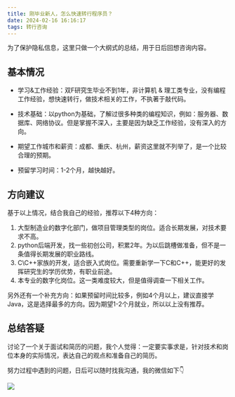 ```yaml
---
title: 刚毕业新人，怎么快速转行程序员？
date: 2024-02-16 16:16:17
tags: 转行咨询
---
```


为了保护隐私信息，这里只做一个大纲式的总结，用于日后回想咨询内容。


## 基本情况

- 学习&工作经验：双F研究生毕业不到1年，非计算机 & 理工类专业，没有编程工作经验，想快速转行，做技术相关的工作，不执著于敲代码。


- 技术基础：以python为基础，了解过很多种类的编程知识，例如：服务器、数据库、网络协议。但是掌握不深入，主要是因为缺乏工作经验，没有深入的方向。

- 期望工作城市和薪资：成都、重庆、杭州，薪资这里就不列举了，是一个比较合理的预期。

- 预留学习时间：1-2个月，越快越好。

## 方向建议

基于以上情况，结合我自己的经验，推荐以下4种方向：

1. 大型制造业的数字化部门，做项目管理类型的岗位。适合长期发展，对技术要求不高。
2. python后端开发，找一些初创公司，积累2年。为以后跳槽做准备，但不是一条值得长期发展的职业路线。
3. C\C++家族的开发，适合嵌入式岗位。需要重新学一下C和C++，能更好的发挥研究生的学历优势，有职业前途。
4. 本专业的数字化岗位。这一类难度较大，但是值得调查一下相关工作。

另外还有一个补充方向：如果预留时间比较多，例如4个月以上，建议直接学Java，这是选择最多的方向。因为期望1-2个月就业，所以以上没有推荐。

## 总结答疑

讨论了一个关于面试和简历的问题，我个人觉得：一定要实事求是，针对技术和岗位本身的实际情况，表达自己的观点和准备自己的简历。

努力过程中遇到的问题，日后可以随时找我沟通，我的微信如下👇

![](https://www.python-office.com/assets/img/qr-code.842c35b6.jpg)




